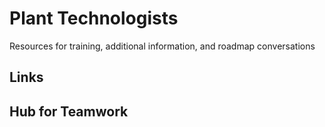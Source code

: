 # Plant Technologists
Resources for training, additional information, and roadmap conversations

## Links

## Hub for Teamwork
